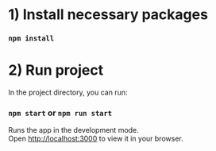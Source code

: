 # 1) Install necessary packages

### `npm install`



#  2) Run project

In the project directory, you can run:

### `npm start` or `npm run start`


Runs the app in the development mode.\
Open [http://localhost:3000](http://localhost:3000) to view it in your browser.
